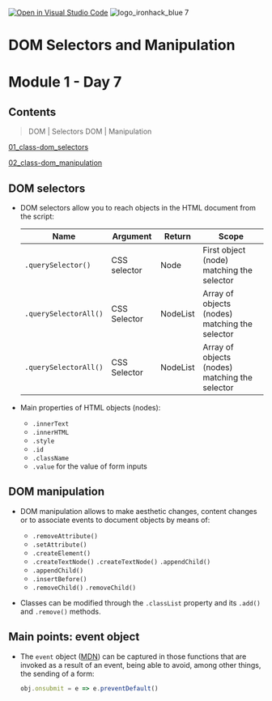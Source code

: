 [![Open in Visual Studio Code](https://classroom.github.com/assets/open-in-vscode-c66648af7eb3fe8bc4f294546bfd86ef473780cde1dea487d3c4ff354943c9ae.svg)](https://classroom.github.com/online_ide?assignment_repo_id=7686757&assignment_repo_type=AssignmentRepo)
![logo_ironhack_blue 7](https://user-images.githubusercontent.com/23629340/40541063-a07a0a8a-601a-11e8-91b5-2f13e4e6b441.png)

# DOM Selectors and Manipulation
# Module 1 - Day 7

## Contents
> DOM | Selectors
> DOM | Manipulation

[01_class-dom_selectors](./01_class-dom_selectors)

[02_class-dom_manipulation](./02_class-dom_manipulation)


 ## DOM selectors
 
 - DOM selectors allow you to reach objects in the HTML document from the script:
 
    | Name          | Argument     | Return      | Scope |
    |---------------|--------------|-------------|------------- |
    | `.querySelector()` | CSS selector | Node | First object (node) matching the selector |
    | `.querySelectorAll()` | CSS Selector | NodeList | Array of objects (nodes) matching the selector |
    |`.querySelectorAll()` | CSS Selector | NodeList | Array of objects (nodes) matching the selector |
    

- Main properties of HTML objects (nodes):
  - `.innerText`
  - `.innerHTML`
  - `.style`
  - `.id`
  - `.className`
  - `.value` for the value of form inputs

 ## DOM manipulation
 
 - DOM manipulation allows to make aesthetic changes, content changes or to associate events to document objects by means of:
   - `.removeAttribute()`
   - `.setAttribute()`
   - `.createElement()`
   - `.createTextNode()` `.createTextNode()` `.appendChild()`
   - `.appendChild()`
   - `.insertBefore()`
   - `.removeChild()` `.removeChild()`

- Classes can be modified through the `.classList` property and its `.add()` and `.remove()` methods.

 ## Main points: event object

- The `event` object ([MDN](https://developer.mozilla.org/en/docs/Web/API/Event)) can be captured in those functions that are invoked as a result of an event, being able to avoid, among other things, the sending of a form:

  ````javascript
  obj.onsubmit = e => e.preventDefault()
  ````
